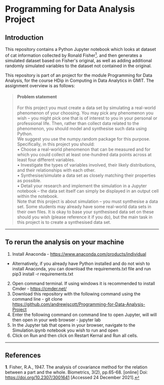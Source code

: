 # Programming for Data Analysis Project


## Introduction

This repository contains a Python Jupyter notebook which looks at dataset of cat information collected by Ronald Fisher[<sup>1</sup>](#f1).<a id='a1'></a> and then generates a simulated dataset based on Fisher's original, as well as adding additional randomly simulated variables to the dataset not contained in the original.  

This repository is part of an project for the module Programming for Data Analysis, for the course HDip in Computing in Data Analytics in GMIT. The assignment overview is as follows: 

> #### Problem statement
>For this project you must create a data set by simulating a real-world phenomenon of
>your choosing. You may pick any phenomenon you wish – you might pick one that is
>of interest to you in your personal or professional life. Then, rather than collect data
>related to the phenomenon, you should model and synthesise such data using Python.     
>We suggest you use the numpy.random package for this purpose.     
>Specifically, in this project you should:    
>• Choose a real-world phenomenon that can be measured and for which you could
>collect at least one-hundred data points across at least four different variables.      
>• Investigate the types of variables involved, their likely distributions, and their
>relationships with each other.      
>• Synthesise/simulate a data set as closely matching their properties as possible.      
>• Detail your research and implement the simulation in a Jupyter notebook – the
>data set itself can simply be displayed in an output cell within the notebook.        
>Note that this project is about simulation – you must synthesise a data set. Some
>students may already have some real-world data sets in their own files. It is okay to
>base your synthesised data set on these should you wish (please reference it if you do),
>but the main task in this project is to create a synthesised data set.     
----------------
## To rerun the analysis on your machine

1. Install Anaconda - https://www.anaconda.com/products/individual   
- Alternatively, if you already have Python installed and do not wish to install Anaconda, you can download the requirements.txt file and run pip3 install -r requirements.txt
2. Open command terminal. If using windows it is recommended to install Cmder - https://cmder.net/
3. Download this repository with the following command using the command line - git clone https://github.com/andrewjscott/Programming-for-Data-Analysis-Project
4. Enter the following command on command line to open Jupyter, will will then open in your web browser - jupyter lab
5. In the Jupyter tab that opens in your browser, navigate to the Simulation.ipynb notebook you wish to run and open
6. Click on Run and then click on Restart Kernal and Run all cells.
-----------
## References 
**1**.<a id='f1'></a> Fisher, R.A., 1947. The analysis of covariance method for the relation between a part and the whole. Biometrics, 3(2), pp.65-68. [online] Doi:  https://doi.org/10.2307/3001641 [Accessed 24 December 2021].[↩](#a1) 